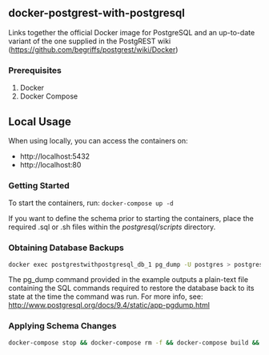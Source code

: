 docker-postgrest-with-postgresql
--------------------------------

Links together the official Docker image for PostgreSQL and an up-to-date variant of the one supplied in the PostgREST wiki (https://github.com/begriffs/postgrest/wiki/Docker)

### Prerequisites

1. Docker
2. Docker Compose

## Local Usage

When using locally, you can access the containers on:
- http://localhost:5432
- http://localhost:80

### Getting Started

To start the containers, run: ```docker-compose up -d```

If you want to define the schema prior to starting the containers, place the required .sql or .sh files within the _postgresql/scripts_ directory.

### Obtaining Database Backups

```bash
docker exec postgrestwithpostgresql_db_1 pg_dump -U postgres > postgresql/scripts/create_schema.sql
```

The pg_dump command provided in the example outputs a plain-text file
containing the SQL commands required to restore the database back to
its state at the time the command was run. For more info, see:
http://www.postgresql.org/docs/9.4/static/app-pgdump.html

### Applying Schema Changes

```bash
docker-compose stop && docker-compose rm -f && docker-compose build && docker-compose up -d
```
